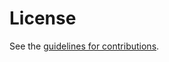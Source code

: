 # License

See the
[guidelines for contributions](https://github.com/bemasc/svcb-dane/blob/main/CONTRIBUTING.md).
